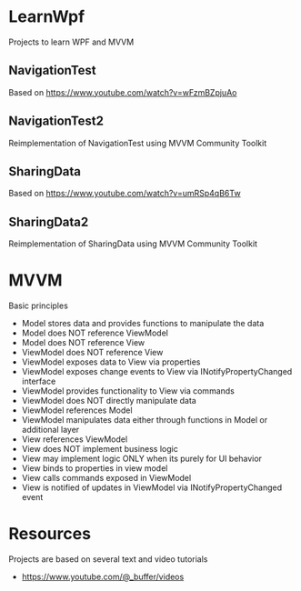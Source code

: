 # LearnWpf
Projects to learn WPF and MVVM

## NavigationTest
Based on https://www.youtube.com/watch?v=wFzmBZpjuAo

## NavigationTest2
Reimplementation of NavigationTest using MVVM Community Toolkit

## SharingData
Based on https://www.youtube.com/watch?v=umRSp4qB6Tw

## SharingData2
Reimplementation of SharingData using MVVM Community Toolkit

# MVVM
Basic principles
* Model stores data and provides functions to manipulate the data
* Model does NOT reference ViewModel
* Model does NOT reference View
* ViewModel does NOT reference View
* ViewModel exposes data to View via properties
* ViewModel exposes change events to View via INotifyPropertyChanged interface
* ViewModel provides functionality to View via commands
* ViewModel does NOT directly manipulate data
* ViewModel references Model
* ViewModel manipulates data either through functions in Model or additional layer
* View references ViewModel
* View does NOT implement business logic
* View may implement logic ONLY when its purely for UI behavior
* View binds to properties in view model
* View calls commands exposed in ViewModel
* View is notified of updates in ViewModel via INotifyPropertyChanged event

# Resources
Projects are based on several text and video tutorials
* https://www.youtube.com/@_buffer/videos
